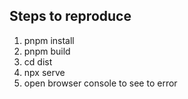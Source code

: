 

## Steps to reproduce

1. pnpm install
2. pnpm build
3. cd dist
4. npx serve
5. open browser console to see to error
